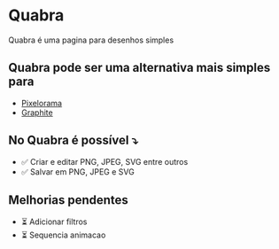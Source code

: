 # Quabra
Quabra é uma pagina para desenhos simples

## Quabra pode ser uma alternativa mais simples para

- [Pixelorama](https://orama-interactive.itch.io/pixelorama)
- [Graphite](https://editor.graphite.rs/)

## No Quabra é possível ⤵️

- ✅ Criar e editar PNG, JPEG, SVG entre outros
- ✅ Salvar em PNG, JPEG e SVG

## Melhorias pendentes

- ⏳ Adicionar filtros
- ⏳ Sequencia animacao


